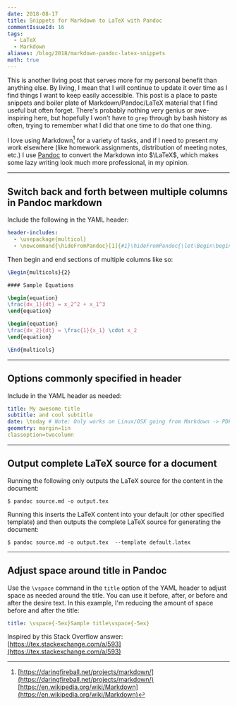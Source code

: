 ```yaml
---
date: 2018-08-17
title: Snippets for Markdown to LaTeX with Pandoc
commentIssueId: 16
tags: 
  - LaTeX
  - Markdown
aliases: /blog/2018/markdown-pandoc-latex-snippets
math: true
---
```


This is another living post that serves more for my personal benefit than anything else. By living, I mean that I will continue to update it over time as I find things I want to keep easily accessible. This post is a place to paste snippets and boiler plate of Markdown/Pandoc/LaTeX material that I find useful but often forget. There's probably nothing very genius or awe-inspiring here, but hopefully I won't have to `grep` through by bash history as often, trying to remember what I did that one time to do that one thing.

I love using Markdown[^1] for a variety of tasks, and if I need to present my work elsewhere (like homework assignments, distribution of meeting notes, etc.) I use [Pandoc](https://pandoc.org/) to convert the Markdown into $\LaTeX$, which makes some lazy writing look much more professional, in my opinion. 

---

## Switch back and forth between multiple columns in Pandoc markdown

Include the following in the YAML header:

```yaml
header-includes:
  - \usepackage{multicol}
  - \newcommand{\hideFromPandoc}[1]{#1}\hideFromPandoc{\let\Begin\begin\let\End\end}
```

Then begin and end sections of multiple columns like so:

```latex
\Begin{multicols}{2} 

#### Sample Equations

\begin{equation}
\frac{dx_1}{dt} = x_2^2 + x_1^3
\end{equation}

\begin{equation}
\frac{dx_2}{dt} = \frac{1}{x_1} \cdot x_2 
\end{equation}

\End{multicols}
```

---

## Options commonly specified in header

Include in the YAML header as needed:

```yaml
title: My awesome title
subtitle: and cool subtitle
date: \today # Note: Only works on Linux/OSX going from Markdown -> PDF
geometry: margin=1in
classoption=twocolumn
```

---

## Output complete LaTeX source for a document

Running the following only outputs the LaTeX source for the content in the document:

```terminal
$ pandoc source.md -o output.tex
```

Running this inserts the LaTeX content into your default (or other specified template) and then outputs the complete LaTeX source for generating the document:

```terminal
$ pandoc source.md -o output.tex  --template default.latex
```

---

## Adjust space around title in Pandoc

Use the `\vspace` command in the `title` option of the YAML header to adjust space as needed around the title. You can use it before, after, or before and after the desire text. In this example, I'm reducing the amount of space before and after the title:

```yaml
title: \vspace{-5ex}Sample title\vspace{-5ex}
```

Inspired by this Stack Overflow answer: [https://tex.stackexchange.com/a/593](https://tex.stackexchange.com/a/593)


[^1]: [https://daringfireball.net/projects/markdown/](https://daringfireball.net/projects/markdown/) <br/> [https://en.wikipedia.org/wiki/Markdown](https://en.wikipedia.org/wiki/Markdown)